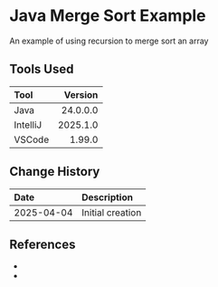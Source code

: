# Java Merge Sort Example
An example of using recursion to merge sort an array

## Tools Used

| Tool     |  Version |
|:---------|---------:|
| Java     | 24.0.0.0 |
| IntelliJ | 2025.1.0 |
| VSCode   |   1.99.0 |

## Change History

| Date       | Description      |
|:-----------|:-----------------|
| 2025-04-04 | Initial creation |

## References

* []()
* 